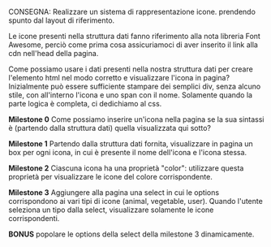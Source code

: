 CONSEGNA:
Realizzare un sistema di rappresentazione icone. prendendo spunto dal layout di riferimento.

Le icone presenti nella struttura dati fanno riferimento alla nota libreria Font Awesome,
perciò come prima cosa assicuriamoci di aver inserito il link alla cdn nell'head della pagina.

Come possiamo usare i dati presenti nella nostra struttura dati per creare l'elemento html nel modo corretto e visualizzare l'icona in pagina?
Inizialmente può essere sufficiente stampare dei semplici div, senza alcuno stile, con all'interno l'icona e uno span con il nome.
Solamente quando la parte logica è completa, ci dedichiamo al css.


**Milestone 0**
Come possiamo inserire un'icona nella pagina se la sua sintassi è (partendo dalla struttura dati) quella visualizzata qui sotto?
 <i class="family prefix-name"></i>

**Milestone 1**
Partendo dalla struttura dati fornita, visualizzare in pagina un box per ogni icona, in cui è presente il nome dell'icona e l'icona stessa.

**Milestone 2**
Ciascuna icona ha una proprietà "color": utilizzare questa proprietà per visualizzare le icone del colore corrispondente.

**Milestone 3**
Aggiungere alla pagina una select in cui le options corrispondono ai vari tipi di icone (animal, vegetable, user).
Quando l'utente seleziona un tipo dalla select, visualizzare solamente le icone corrispondenti.

**BONUS**
popolare le options della select della milestone 3 dinamicamente.
